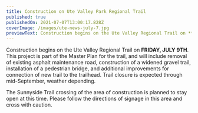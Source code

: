 ```yaml
---
title: Construction on Ute Valley Park Regional Trail
published: true
publishedOn: 2021-07-07T13:00:17.828Z
coverImage: /images/ute-news-july-7.jpg
previewText: Construction begins on the Ute Valley Regional Trail on **FRIDAY, JULY 9TH**
---
```

Construction begins on the Ute Valley Regional Trail on **FRIDAY, JULY 9TH**. This project is part of the Master Plan for the trail, and will include removal of existing asphalt maintenance road, construction of a widened gravel trail, installation of a pedestrian bridge, and additional improvements for connection of new trail to the trailhead. Trail closure is expected through mid-September, weather depending.

The Sunnyside Trail crossing of the area of construction is planned to stay open at this time. Please follow the directions of signage in this area and cross with caution.